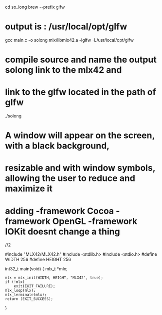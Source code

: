 cd so_long
brew --prefix glfw
# output is : /usr/local/opt/glfw
gcc main.c -o solong mlx/libmlx42.a -lglfw -L/usr/local/opt/glfw
# compile source and name the output solong link to the mlx42 and
# link to the glfw located in the path of glfw               
./solong
# A window will appear on the screen, with a black background, 
# resizable and with window symbols, allowing the user to reduce and maximize it
# adding -framework Cocoa -framework OpenGL -framework IOKit doesnt change a thing




//2

#include "MLX42/MLX42.h"
#include <stdlib.h>
#include <stdio.h>
#define WIDTH 256
#define HEIGHT 256

int32_t	main(void)
{
	mlx_t	*mlx;

	mlx = mlx_init(WIDTH, HEIGHT, "MLX42", true);
	if (!mlx)
		exit(EXIT_FAILURE);
	mlx_loop(mlx);
	mlx_terminate(mlx);
	return (EXIT_SUCCESS);
}